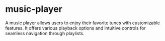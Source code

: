 # music-player
A music player allows users to enjoy their favorite tunes with customizable features. It offers various playback options and intuitive controls for seamless navigation through playlists.
